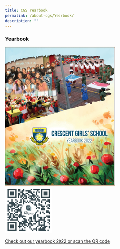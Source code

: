 ```yaml
---
title: CGS Yearbook
permalink: /about-cgs/Yearbook/
description: ""
---
```

### Yearbook ###

<img src="/images/YearbookCover2022.png" style="width:70%">
 
<br>
 <img src="/images/CGSyearbook2022.png" style="width:30%">
 
 
 [Check out our yearbook 2022 or scan the QR code](http://go.gov.sg/cgsyearbook-2022)